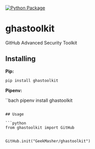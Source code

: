 
[![Python Package](https://github.com/GeekMasher/ghastoolkit/actions/workflows/python-package.yml/badge.svg)](https://github.com/GeekMasher/ghastoolkit/actions/workflows/python-package.yml)

# ghastoolkit
GitHub Advanced Security Toolkit

## Installing 

**Pip:**

```bash
pip install ghastoolkit
```

**Pipenv:**

``bach
pipenv install ghastoolkit
```

## Usage 

```python
from ghastoolkit import GitHub


GitHub.init("GeekMasher/ghastoolkit")

```

